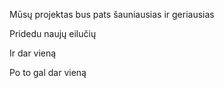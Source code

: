 Mūsų projektas bus pats šauniausias ir geriausias

Pridedu naujų eilučių

Ir dar vieną

Po to gal dar vieną

